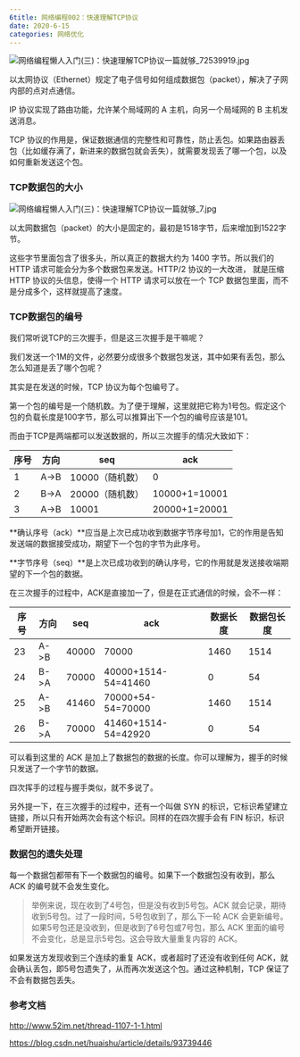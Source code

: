```yaml
---
6title: 网络编程002：快速理解TCP协议
date: 2020-6-15
categories: 网络优化
---
```


![网络编程懒人入门(三)：快速理解TCP协议一篇就够_72539919.jpg](http://www.52im.net/data/attachment/forum/201710/12/154924b4p49zqhrrr3rlj5.jpg)

以太网协议（Ethernet）规定了电子信号如何组成数据包（packet），解决了子网内部的点对点通信。

IP 协议实现了路由功能，允许某个局域网的 A 主机，向另一个局域网的 B 主机发送消息。

TCP 协议的作用是，保证数据通信的完整性和可靠性，防止丢包。如果路由器丢包（比如缓存满了，新进来的数据包就会丢失），就需要发现丢了哪一个包，以及如何重新发送这个包。



### TCP数据包的大小

![网络编程懒人入门(三)：快速理解TCP协议一篇就够_7.jpg](http://www.52im.net/data/attachment/forum/201710/12/152505inpkwuqxkqn5dpsn.jpg)

以太网数据包（packet）的大小是固定的，最初是1518字节，后来增加到1522字节。

这些字节里面包含了很多头，所以真正的数据大约为 1400 字节。所以我们的 HTTP 请求可能会分为多个数据包来发送。HTTP/2 协议的一大改进， 就是压缩 HTTP 协议的头信息，使得一个 HTTP 请求可以放在一个 TCP 数据包里面，而不是分成多个，这样就提高了速度。



### TCP数据包的编号

我们常听说TCP的三次握手，但是这三次握手是干嘛呢？

我们发送一个1M的文件，必然要分成很多个数据包发送，其中如果有丢包，那么怎么知道是丢了哪个包呢？

其实是在发送的时候，TCP 协议为每个包编号了。

第一个包的编号是一个随机数。为了便于理解，这里就把它称为1号包。假定这个包的负载长度是100字节，那么可以推算出下一个包的编号应该是101。

而由于TCP是两端都可以发送数据的，所以三次握手的情况大致如下：

| 序号 | 方向 | seq             | ack           |
| ---- | ---- | --------------- | ------------- |
| 1    | A->B | 10000（随机数） | 0             |
| 2    | B->A | 20000（随机数） | 10000+1=10001 |
| 3    | A->B | 10001           | 20000+1=20001 |

**确认序号（ack）**应当是上次已成功收到数据字节序号加1，它的作用是告知发送端的数据接受成功，期望下一个包的字节为此序号。

**字节序号（seq）**是上次已成功收到的确认序号，它的作用就是发送接收端期望的下一个包的数据。

在三次握手的过程中，ACK是直接加一了，但是在正式通信的时候，会不一样：

| 序号 | 方向 | seq   | ack                 | 数据长度 | 数据包长度 |
| ---- | ---- | ----- | ------------------- | -------- | ---------- |
| 23   | A->B | 40000 | 70000               | 1460     | 1514       |
| 24   | B->A | 70000 | 40000+1514-54=41460 | 0        | 54         |
| 25   | A->B | 41460 | 70000+54-54=70000   | 1460     | 1514       |
| 26   | B->A | 70000 | 41460+1514-54=42920 | 0        | 54         |

可以看到这里的 ACK 是加上了数据包的数据的长度。你可以理解为，握手的时候只发送了一个字节的数据。

四次挥手的过程与握手类似，就不多说了。

另外提一下，在三次握手的过程中，还有一个叫做 SYN 的标识，它标识希望建立链接，所以只有开始两次会有这个标识。同样的在四次握手会有 FIN 标识，标识希望断开链接。



### 数据包的遗失处理

每一个数据包都带有下一个数据包的编号。如果下一个数据包没有收到，那么 ACK 的编号就不会发生变化。

> 举例来说，现在收到了4号包，但是没有收到5号包。ACK 就会记录，期待收到5号包。过了一段时间，5号包收到了，那么下一轮 ACK 会更新编号。如果5号包还是没收到，但是收到了6号包或7号包，那么 ACK 里面的编号不会变化，总是显示5号包。这会导致大量重复内容的 ACK。

如果发送方发现收到三个连续的重复 ACK，或者超时了还没有收到任何 ACK，就会确认丢包，即5号包遗失了，从而再次发送这个包。通过这种机制，TCP 保证了不会有数据包丢失。



### 参考文档

http://www.52im.net/thread-1107-1-1.html

https://blog.csdn.net/huaishu/article/details/93739446